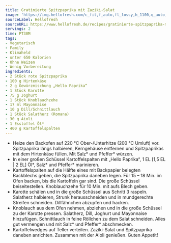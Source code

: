 ```yaml
---
title: Gratinierte Spitzpaprika mit Zaziki-Salat
image: 'https://img.hellofresh.com/c_fit,f_auto,fl_lossy,h_1100,q_auto,w_2600/hellofresh_s3/image/gratinierte-spitzpaprika-mit-zaziki-salat-aioli-dcda899c.jpg'
sourceLabel: Hellofresh
sourceURL: https://www.hellofresh.de/recipes/gratinierte-spitzpaprika-mit-zaziki-salat-aioli-62384938b868525df10308b2
servings: 2
time: PT30M
tags:
- Vegetarisch
- Family
- Klimaheld
- unter 650 Kalorien
- Ohne Weizen
- Wenig Vorbereitung
ingredients:
- 2 Stück rote Spitzpaprika
- 100 g Hirtenkäse
- 2 g Gewürzmischung „Hello Paprika“
- 1 Stück Karotte
- 75 g Joghurt
- 1 Stück Knoblauchzehe
- 17 ml Mayonnaise
- 10 g Dill/Schnittlauch
- 1 Stück Salatherz (Romana)
- 30 g Aioli
- 1 Esslöffel Öl*
- 400 g Kartoffelspalten
---
```


- Heize den Backofen auf 220 °C Ober-/Unterhitze (200 °C Umluft) vor. Spitzpaprika längs halbieren, Kerngehäuse entfernen und Spitzpaprikas mit dem Hirtenkäse füllen. Mit Salz\* und Pfeffer\* würzen.
- In einer großen Schüssel Kartoffelspalten mit „Hello Paprika“, 1 EL [1,5 EL | 2 EL] Öl\*, Salz\* und Pfeffer\* marinieren.
- Kartoffelspalten auf die Hälfte eines mit Backpapier belegten Backblechs geben, die Spitzpaprika daneben legen. Für 15 – 18 Min. im Ofen backen, bis die Kartoffeln gar sind. Die große Schüssel beiseitestellen.  Knoblauchzehe für 10 Min. mit aufs Blech geben.
- Karotte schälen und in die große Schüssel aus Schritt 3 raspeln.  Salatherz halbieren, Strunk herausschneiden und in mundgerechte Streifen schneiden.  Dillfähnchen abzupfen und hacken.
- Knoblauch aus dem Ofen nehmen, abziehen und in die große Schüssel zu der Karotte pressen.  Salatherz, Dill, Joghurt und Mayonnaise hinzufügen.  Schnittlauch in feine Röllchen zu dem Salat schneiden. Alles gut vermengen und mit Salz\* und Pfeffer\* abschmecken.
- Kartoffelwedges auf Teller verteilen. Zaziki-Salat und Spitzpaprika daneben anrichten. Zusammen mit der Aioli genießen.  Guten Appetit!
